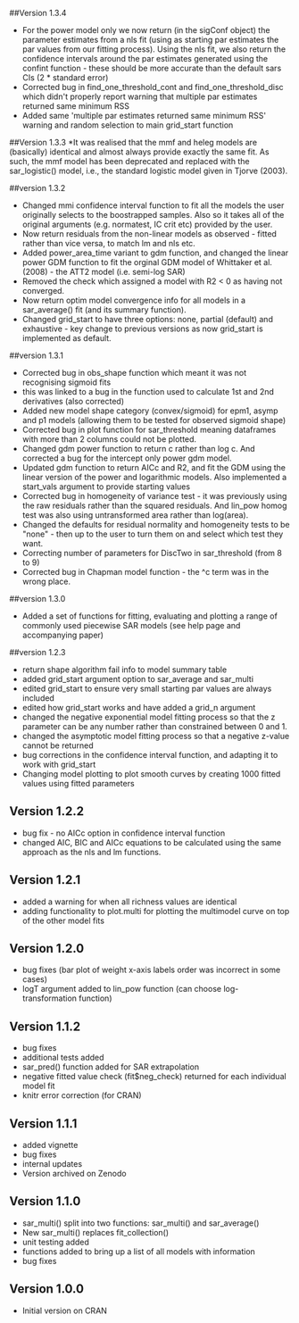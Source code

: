 
##Version 1.3.4
  * For the power model only we now return (in the sigConf object) the parameter
    estimates from a nls fit (using as starting par estimates the par values from
    our fitting process). Using the nls fit, we also return the confidence intervals
    around the par estimates generated using the confint function - these should be
    more accurate than the default sars CIs (2 * standard error)
  * Corrected bug in find_one_threshold_cont and find_one_threshold_disc which didn't
    properly report warning that multiple par estimates returned same minimum RSS
  * Added same 'multiple par estimates returned same minimum RSS' warning and random
    selection to main grid_start function

##Version 1.3.3
  *It was realised that the mmf and heleg models are (basically) identical and 
   almost always provide exactly the same fit. As such, the mmf model has been
   deprecated and replaced with the sar_logistic() model, i.e., the standard logistic
   model given in Tjorve (2003).

##version 1.3.2
  * Changed mmi confidence interval function to fit all the models the user
    originally selects to the boostrapped samples. Also so it takes all of the original           arguments (e.g.        normatest, IC crit etc)  provided by the user.
  * Now return residuals from the non-linear models as observed - fitted rather than vice        versa, to match lm and nls etc. 
  * Added power_area_time variant to gdm function, and changed the linear power GDM function     to fit the        orginal
    GDM model of Whittaker et al. (2008) - the ATT2 model (i.e. semi-log SAR)
  * Removed the check which assigned a model with R2 < 0 as having not converged.
  * Now return optim model convergence info for all models in a sar_average() fit (and its       summary             function).
  * Changed grid_start to have three options: none, partial (default) and exhaustive - key       change to           previous versions as now grid_start is implemented as default.

##version 1.3.1
  * Corrected bug in obs_shape function which meant it was not recognising sigmoid fits
  * this was linked to a bug in the function used to calculate 1st and 2nd derivatives (also     corrected)
  * Added new model shape category (convex/sigmoid) for epm1, asymp
    and p1 models (allowing them to be tested for observed sigmoid shape)
  * Corrected bug in plot function for sar_threshold meaning dataframes with more
    than 2 columns could not be plotted.
  * Changed gdm power function to return c rather than log c. And corrected a bug
    for the intercept only power gdm model.
  * Updated gdm function to return AICc and R2, and fit the GDM using the linear version of      the power and logarithmic models. Also implemented a start_vals argument to provide          starting values
  * Corrected bug in homogeneity of variance test - it was previously using the raw residuals     rather than the squared residuals. And lin_pow homog test was also using untransformed       area rather than           log(area).
  * Changed the defaults for residual normality and homogeneity tests to be "none" - then up     to 
    the user to turn them on and select which test they want.
  * Correcting number of parameters for DiscTwo in sar_threshold (from 8 to 9)
  * Corrected bug in Chapman model function - the ^c term was in the wrong place.

##version 1.3.0
  * Added a set of functions for fitting, evaluating and plotting a range of commonly 
    used piecewise SAR models (see help page and accompanying paper)

##version 1.2.3
  * return shape algorithm fail info to model summary table
  * added grid_start argument option to sar_average and sar_multi
  * edited grid_start to ensure very small starting par values are always included
  * edited how grid_start works and have added a grid_n argument
  * changed the negative exponential model fitting process so that the z parameter can
    be any number rather than constrained between 0 and 1.
  * changed the asymptotic model fitting process so that a negative z-value cannot be returned
  * bug corrections in the confidence interval function, and adapting it to work with
    grid_start
  * Changing model plotting to plot smooth curves by creating 1000 fitted values
    using fitted parameters

## Version 1.2.2
  * bug fix - no AICc option in confidence interval function
  * changed AIC, BIC and AICc equations to be calculated using
    the same approach as the nls and lm functions.

## Version 1.2.1
  * added a warning for when all richness values are identical
  * adding functionality to plot.multi for plotting the multimodel curve on top of the other model fits

## Version 1.2.0
  * bug fixes (bar plot of weight x-axis labels order was incorrect in some cases)
  * logT argument added to lin_pow function (can choose log-transformation function)

## Version 1.1.2
  * bug fixes
  * additional tests added
  * sar_pred() function added for SAR extrapolation
  * negative fitted value check (fit$neg_check) returned for each individual model fit
  * knitr error correction (for CRAN)
  
## Version 1.1.1
 * added vignette
 * bug fixes
 * internal updates
 * Version archived on Zenodo

## Version 1.1.0  
  * sar_multi() split into two functions: sar_multi() and sar_average()
  * New sar_multi() replaces fit_collection()
  * unit testing added
  * functions added to bring up a list of all models with information
  * bug fixes
  
  
## Version 1.0.0

  * Initial version on CRAN
  
